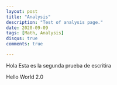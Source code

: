 ```yaml
---
layout: post
title: "Analysis"
description: "Test of analysis page."
date: 2020-09-09
tags: [Math, Analysis]
disqus: true
comments: true

---
```


Hola
Esta es la segunda prueba de escritira

Hello World 2.0